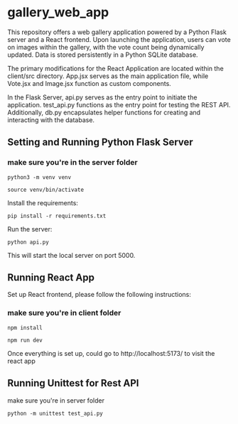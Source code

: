 # gallery_web_app

This repository offers a web gallery application powered by a Python Flask server and a React frontend. Upon launching the application, users can vote on images within the gallery, with the vote count being dynamically updated. Data is stored persistently in a Python SQLite database.

The primary modifications for the React Application are located within the client/src directory. App.jsx serves as the main application file, while Vote.jsx and Image.jsx function as custom components.

In the Flask Server, api.py serves as the entry point to initiate the application. test_api.py functions as the entry point for testing the REST API. Additionally, db.py encapsulates helper functions for creating and interacting with the database.


## Setting and Running Python Flask Server

### make sure you're in the server folder

```
python3 -m venv venv
```

```
source venv/bin/activate
```

Install the requirements:

```
pip install -r requirements.txt
```

Run the server:

```
python api.py
```

This will start the local server on port 5000.


## Running React App
Set up React frontend, please follow the following instructions:

### make sure you're in client folder

```
npm install
```

```
npm run dev
```

Once everything is set up, could go to http://localhost:5173/ to visit the react app

## Running Unittest for Rest API
make sure you're in server folder

```
python -m unittest test_api.py
```

